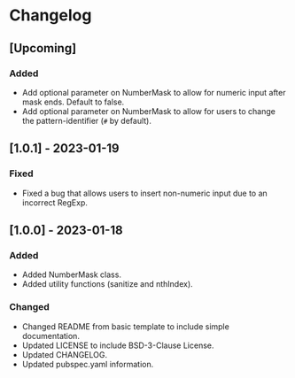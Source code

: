 # Changelog

## [Upcoming]

### Added

- Add optional parameter on NumberMask to allow for numeric input after mask ends. Default to false.
- Add optional parameter on NumberMask to allow for users to change the pattern-identifier (`#` by default).

## [1.0.1] - 2023-01-19

### Fixed

- Fixed a bug that allows users to insert non-numeric input due to an incorrect RegExp.

## [1.0.0] - 2023-01-18

### Added

- Added NumberMask class.
- Added utility functions (sanitize and nthIndex).

### Changed

- Changed README from basic template to include simple documentation.
- Updated LICENSE to include BSD-3-Clause License.
- Updated CHANGELOG.
- Updated pubspec.yaml information.